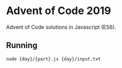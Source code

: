 # Advent of Code 2019

Advent of Code solutions in Javascript (ES6).

## Running

`node {day}/{part}.js {day}/input.txt`
